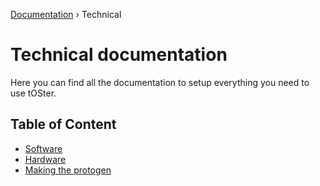 [Documentation](/readme.md) › Technical

# Technical documentation

Here you can find all the documentation to setup everything you need to use tOSter.

## Table of Content

- [Software](/docs/tech/software.md)
- [Hardware](/docs/tech/hardware.md)
- [Making the protogen](/docs/tech/making.md)
